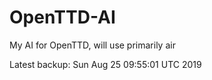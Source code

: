 # OpenTTD-AI
My AI for OpenTTD, will use primarily air

Latest backup: Sun Aug 25 09:55:01 UTC 2019
